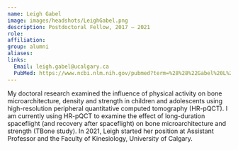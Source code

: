 ```yaml
---
name: Leigh Gabel
image: images/headshots/LeighGabel.png
description: Postdoctoral Fellow, 2017 – 2021
role: 
affiliation: 
group: alumni
aliases: 
links:
  Email: leigh.gabel@ucalgary.ca
  PubMed: https://www.ncbi.nlm.nih.gov/pubmed?term=%28%28%22Gabel%20L%22%5Bau%5D%29%20AND%20%28calgary%20OR%20vancouver%29%29
---
```


My doctoral research examined the influence of physical activity on bone microarchitecture, density and strength in children and adolescents using high-resolution peripheral quantitative computed tomography (HR-pQCT). I am currently using HR-pQCT to examine the effect of long-duration spaceflight (and recovery after spaceflight) on bone microarchitecture and strength (TBone study).
In 2021, Leigh started her position at Assistant Professor and the Faculty of Kinesiology, University of Calgary.
